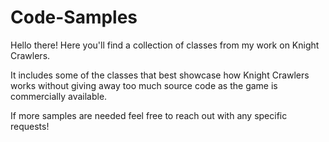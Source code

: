 # Code-Samples
Hello there! 
Here you'll find a collection of classes from my work on Knight Crawlers.

It includes some of the classes that best showcase how Knight Crawlers works without giving away too much source code as the game is commercially available.

If more samples are needed feel free to reach out with any specific requests!
